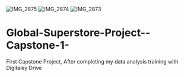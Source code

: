 ![IMG_2875](https://github.com/AnalyticsKhizran/Global-Superstore-Project--Capstone-1-/assets/170935325/f2167b24-eefd-4206-843c-b6aa1754375b)
![IMG_2874](https://github.com/AnalyticsKhizran/Global-Superstore-Project--Capstone-1-/assets/170935325/4ba68648-22cb-49fb-9592-2163821a1b7c)
![IMG_2873](https://github.com/AnalyticsKhizran/Global-Superstore-Project--Capstone-1-/assets/170935325/895c3fef-5377-4cea-b782-f7b4ade9a2ab)
# Global-Superstore-Project--Capstone-1-
First Capstone Project, After completing my data analysis training with Digitaley Drive 
